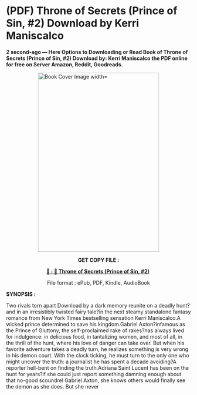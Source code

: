 # (PDF) Throne of Secrets (Prince of Sin, #2) Download by Kerri Maniscalco

<p><strong>2 second-ago &mdash; Here Options to Downloading or Read Book of Throne of Secrets (Prince of Sin, #2) Download by: Kerri Maniscalco the PDF online for free on Server Amazon, Reddit, Goodreads.</strong></p><p><a href="https://us.ebookarea.xyz/?book=204593559-throne-of-secrets"><img style="display: block; margin-left: auto; margin-right: auto;" src="https://i.gr-assets.com/images/S/compressed.photo.goodreads.com/books/1708793355l/204593559.jpg" alt="Book Cover Image width=" width="330" height="488" /></a></p><p style="text-align: center;"><strong>GET COPY FILE :</strong></p><p style="text-align: center;"><strong><a href="https://us.ebookarea.xyz/?book=204593559-throne-of-secrets" target="_blank" rel="noopener">📢 : 🔗 Throne of Secrets (Prince of Sin, #2)</a>&nbsp;</strong></p><p style="text-align: center;">File format : ePub, PDF, Kindle, AudioBook</p><p><strong>SYNOPSIS :</strong></p><p>Two rivals torn apart Download by a dark memory reunite on a deadly hunt?and in an irresistibly twisted fairy tale?in the next steamy standalone fantasy romance from New York Times bestselling sensation Kerri Maniscalco.A wicked prince determined to save his kingdom.Gabriel Axton?infamous as the Prince of Gluttony, the self-proclaimed rake of rakes?has always lived for indulgence: in delicious food, in tantalizing women, and most of all, in the thrill of the hunt, where his love of danger can take over. But when his favorite adventure takes a deadly turn, he realizes something is very wrong in his demon court. With the clock ticking, he must turn to the only one who might uncover the truth: a journalist he has spent a decade avoiding?A reporter hell-bent on finding the truth.Adriana Saint Lucent has been on the hunt for years?if she could just report something damning enough about that no-good scoundrel Gabriel Axton, she knows others would finally see the demon as she does. But she never </p>

